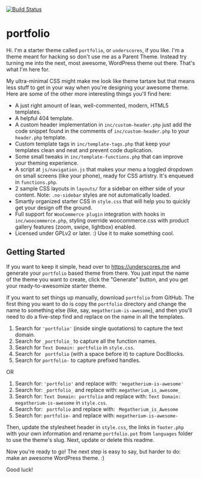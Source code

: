 [![Build Status](https://travis-ci.org/Automattic/portfolio.svg?branch=master)](https://travis-ci.org/Automattic/portfolio)

portfolio
===

Hi. I'm a starter theme called `portfolio`, or `underscores`, if you like. I'm a theme meant for hacking so don't use me as a Parent Theme. Instead try turning me into the next, most awesome, WordPress theme out there. That's what I'm here for.

My ultra-minimal CSS might make me look like theme tartare but that means less stuff to get in your way when you're designing your awesome theme. Here are some of the other more interesting things you'll find here:

* A just right amount of lean, well-commented, modern, HTML5 templates.
* A helpful 404 template.
* A custom header implementation in `inc/custom-header.php` just add the code snippet found in the comments of `inc/custom-header.php` to your `header.php` template.
* Custom template tags in `inc/template-tags.php` that keep your templates clean and neat and prevent code duplication.
* Some small tweaks in `inc/template-functions.php` that can improve your theming experience.
* A script at `js/navigation.js` that makes your menu a toggled dropdown on small screens (like your phone), ready for CSS artistry. It's enqueued in `functions.php`.
* 2 sample CSS layouts in `layouts/` for a sidebar on either side of your content.
Note: `.no-sidebar` styles are not automatically loaded.
* Smartly organized starter CSS in `style.css` that will help you to quickly get your design off the ground.
* Full support for `WooCommerce plugin` integration with hooks in `inc/woocommerce.php`, styling override woocommerce.css with product gallery features (zoom, swipe, lightbox) enabled.
* Licensed under GPLv2 or later. :) Use it to make something cool.

Getting Started
---------------

If you want to keep it simple, head over to https://underscores.me and generate your `portfolio` based theme from there. You just input the name of the theme you want to create, click the "Generate" button, and you get your ready-to-awesomize starter theme.

If you want to set things up manually, download `portfolio` from GitHub. The first thing you want to do is copy the `portfolio` directory and change the name to something else (like, say, `megatherium-is-awesome`), and then you'll need to do a five-step find and replace on the name in all the templates.

1. Search for `'portfolio'` (inside single quotations) to capture the text domain.
2. Search for `_portfolio_` to capture all the function names.
3. Search for `Text Domain: portfolio` in `style.css`.
4. Search for <code>&nbsp;portfolio</code> (with a space before it) to capture DocBlocks.
5. Search for `portfolio-` to capture prefixed handles.

OR

1. Search for: `'portfolio'` and replace with: `'megatherium-is-awesome'`
2. Search for: `_portfolio_` and replace with: `megatherium_is_awesome_`
3. Search for: `Text Domain: portfolio` and replace with: `Text Domain: megatherium-is-awesome` in `style.css`.
4. Search for: <code>&nbsp;portfolio</code> and replace with: <code>&nbsp;Megatherium_is_Awesome</code>
5. Search for: `portfolio-` and replace with: `megatherium-is-awesome-`

Then, update the stylesheet header in `style.css`, the links in `footer.php` with your own information and rename `portfolio.pot` from `languages` folder to use the theme's slug. Next, update or delete this readme.

Now you're ready to go! The next step is easy to say, but harder to do: make an awesome WordPress theme. :)

Good luck!
